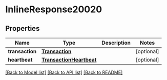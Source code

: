 # InlineResponse20020

## Properties
Name | Type | Description | Notes
------------ | ------------- | ------------- | -------------
**transaction** | [**Transaction**](Transaction.md) |  | [optional] 
**heartbeat** | [**TransactionHeartbeat**](TransactionHeartbeat.md) |  | [optional] 

[[Back to Model list]](../README.md#documentation-for-models) [[Back to API list]](../README.md#documentation-for-api-endpoints) [[Back to README]](../README.md)



